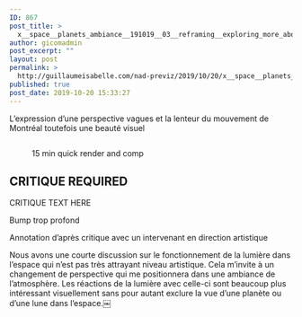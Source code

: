 ```yaml
---
ID: 867
post_title: >
  x__space__planets_ambiance__191019__03__reframing__exploring_more_about_planet_displacement_N_ambiance__A__UHD__ha00000
author: gicomadmin
post_excerpt: ""
layout: post
permalink: >
  http://guillaumeisabelle.com/nad-previz/2019/10/20/x__space__planets_ambiance__191019__03__reframing__exploring_more_about_planet_displacement_n_ambiance__a__uhd__ha00000/
published: true
post_date: 2019-10-20 15:33:27
---
```

<!-- wp:paragraph -->

L’expression d’une perspective vagues et la lenteur du mouvement de Montréal toutefois une beauté visuel

<!-- /wp:paragraph -->

<!-- wp:image {"id":868} --><figure class="wp-block-image">

<img src="http://guillaumeisabelle.com/nad-previz/wp-content/uploads/sites/19/2019/10/image-54-1024x692.png" alt="" class="wp-image-868" /><figcaption>15 min quick render and comp</figcaption></figure> <!-- /wp:image -->

<!-- wp:heading -->

## CRITIQUE REQUIRED

<!-- /wp:heading -->

<!-- wp:paragraph -->

CRITIQUE TEXT HERE

<!-- /wp:paragraph -->

<!-- wp:paragraph -->

Bump trop profond 

<!-- /wp:paragraph -->

<!-- wp:paragraph -->

Annotation d’après critique avec un intervenant en direction artistique

<!-- /wp:paragraph -->

<!-- wp:paragraph -->

Nous avons une courte discussion sur le fonctionnement de la lumière dans l’espace qui n’est pas très attrayant niveau artistique. Cela m’invite à un changement de perspective qui me positionnera dans une ambiance de l’atmosphère. Les réactions de la lumière avec celle-ci sont beaucoup plus intéressant visuellement sans pour autant exclure la vue d’une planète ou d’une lune dans l’espace.￼

<!-- /wp:paragraph -->